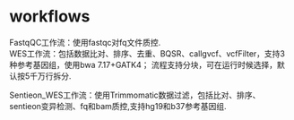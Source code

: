 # workflows
FastqQC工作流：使用fastqc对fq文件质控.  
WES工作流：包括数据比对、排序、去重、BQSR、callgvcf、vcfFilter，支持3种参考基因组，使用bwa 7.17+GATK4；
流程支持分块，可在运行时候选择，默认按5千万行拆分.  

Sentieon_WES工作流：使用Trimmomatic数据过滤，包括比对、排序、sentieon变异检测、fq和bam质控,支持hg19和b37参考基因组.
